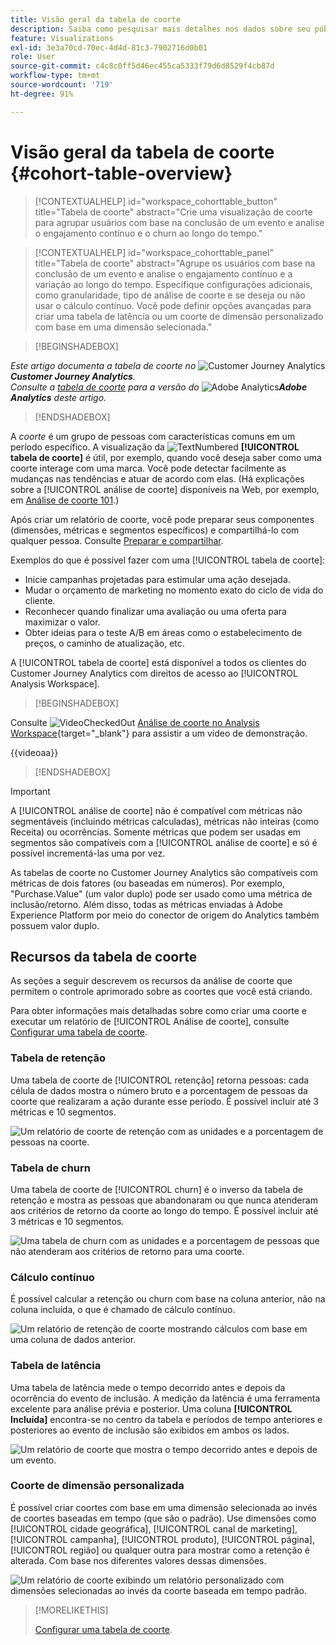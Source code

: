 ```yaml
---
title: Visão geral da tabela de coorte
description: Saiba como pesquisar mais detalhes nos dados sobre seu público-alvo e dividir esses dados em grupos relacionados com a análise de coorte. Use a análise de coorte no Analysis Workspace.
feature: Visualizations
exl-id: 3e3a70cd-70ec-4d4d-81c3-7902716d0b01
role: User
source-git-commit: c4c8c0ff5d46ec455ca5333f79d6d8529f4cb87d
workflow-type: tm+mt
source-wordcount: '719'
ht-degree: 91%

---
```


# Visão geral da tabela de coorte {#cohort-table-overview}

<!-- markdownlint-disable MD034 -->

>[!CONTEXTUALHELP]
>id="workspace_cohorttable_button"
>title="Tabela de coorte"
>abstract="Crie uma visualização de coorte para agrupar usuários com base na conclusão de um evento e analise o engajamento contínuo e o churn ao longo do tempo."

<!-- markdownlint-enable MD034 -->

<!-- markdownlint-disable MD034 -->

>[!CONTEXTUALHELP]
>id="workspace_cohorttable_panel"
>title="Tabela de coorte"
>abstract="Agrupe os usuários com base na conclusão de um evento e analise o engajamento contínuo e a variação ao longo do tempo. Especifique configurações adicionais, como granularidade, tipo de análise de coorte e se deseja ou não usar o cálculo contínuo. Você pode definir opções avançadas para criar uma tabela de latência ou um coorte de dimensão personalizado com base em uma dimensão selecionada."

<!-- markdownlint-enable MD034 -->


>[!BEGINSHADEBOX]

_Este artigo documenta a tabela de coorte no_ ![Customer Journey Analytics](/help/assets/icons/CustomerJourneyAnalytics.svg) _&#x200B;**Customer Journey Analytics**._<br/>_Consulte a [tabela de coorte](https://experienceleague.adobe.com/pt-br/docs/analytics/analyze/analysis-workspace/visualizations/cohort-table/cohort-analysis) para a versão do_ ![Adobe Analytics](/help/assets/icons/AdobeAnalytics.svg) _&#x200B;**Adobe Analytics** deste artigo._

>[!ENDSHADEBOX]


A *coorte* é um grupo de pessoas com características comuns em um período específico. A visualização da ![TextNumbered](/help/assets/icons/TextNumbered.svg) **[!UICONTROL tabela de coorte]** é útil, por exemplo, quando você deseja saber como uma coorte interage com uma marca. Você pode detectar facilmente as mudanças nas tendências e atuar de acordo com elas. (Há explicações sobre a [!UICONTROL análise de coorte] disponíveis na Web, por exemplo, em [Análise de coorte 101](https://pt.wikipedia.org/wiki/Cohort_analysis).)

Após criar um relatório de coorte, você pode preparar seus componentes (dimensões, métricas e segmentos específicos) e compartilhá-lo com qualquer pessoa. Consulte [Preparar e compartilhar](/help/analysis-workspace/curate-share/curate.md).

Exemplos do que é possível fazer com uma [!UICONTROL tabela de coorte]:

* Inicie campanhas projetadas para estimular uma ação desejada.
* Mudar o orçamento de marketing no momento exato do ciclo de vida do cliente.
* Reconhecer quando finalizar uma avaliação ou uma oferta para maximizar o valor.
* Obter ideias para o teste A/B em áreas como o estabelecimento de preços, o caminho de atualização, etc.

A [!UICONTROL tabela de coorte] está disponível a todos os clientes do Customer Journey Analytics com direitos de acesso ao [!UICONTROL Analysis Workspace].


>[!BEGINSHADEBOX]

Consulte ![VideoCheckedOut](/help/assets/icons/VideoCheckedOut.svg) [Análise de coorte no Analysis Workspace](https://video.tv.adobe.com/v/23990/?quality=12&learn=on){target="_blank"} para assistir a um vídeo de demonstração.

{{videoaa}}

>[!ENDSHADEBOX]


>[!IMPORTANT]
>
>A [!UICONTROL análise de coorte] não é compatível com métricas não segmentáveis (incluindo métricas calculadas), métricas não inteiras (como Receita) ou ocorrências. Somente métricas que podem ser usadas em segmentos são compatíveis com a [!UICONTROL análise de coorte] e só é possível incrementá-las uma por vez.

As tabelas de coorte no Customer Journey Analytics são compatíveis com métricas de dois fatores (ou baseadas em números). Por exemplo, &quot;Purchase.Value&quot; (um valor duplo) pode ser usado como uma métrica de inclusão/retorno. Além disso, todas as métricas enviadas à Adobe Experience Platform por meio do conector de origem do Analytics também possuem valor duplo.

## Recursos da tabela de coorte

As seções a seguir descrevem os recursos da análise de coorte que permitem o controle aprimorado sobre as coortes que você está criando.

Para obter informações mais detalhadas sobre como criar uma coorte e executar um relatório de [!UICONTROL Análise de coorte], consulte [Configurar uma tabela de coorte](/help/analysis-workspace/visualizations/cohort-table/t-cohort.md).

### Tabela de retenção

Uma tabela de coorte de [!UICONTROL retenção] retorna pessoas: cada célula de dados mostra o número bruto e a porcentagem de pessoas da coorte que realizaram a ação durante esse período. É possível incluir até 3 métricas e 10 segmentos.

![Um relatório de coorte de retenção com as unidades e a porcentagem de pessoas na coorte.](assets/retention-report.png)

### Tabela de churn

Uma tabela de coorte de [!UICONTROL churn] é o inverso da tabela de retenção e mostra as pessoas que abandonaram ou que nunca atenderam aos critérios de retorno da coorte ao longo do tempo. É possível incluir até 3 métricas e 10 segmentos.

![Uma tabela de churn com as unidades e a porcentagem de pessoas que não atenderam aos critérios de retorno para uma coorte.](assets/churn-report.png)

### Cálculo contínuo

É possível calcular a retenção ou churn com base na coluna anterior, não na coluna incluída, o que é chamado de cálculo contínuo.

![Um relatório de retenção de coorte mostrando cálculos com base em uma coluna de dados anterior.](assets/retention-report-rolling.png)

### Tabela de latência

Uma tabela de latência mede o tempo decorrido antes e depois da ocorrência do evento de inclusão. A medição da latência é uma ferramenta excelente para análise prévia e posterior. Uma coluna **[!UICONTROL Incluída]** encontra-se no centro da tabela e períodos de tempo anteriores e posteriores ao evento de inclusão são exibidos em ambos os lados.

![Um relatório de coorte que mostra o tempo decorrido antes e depois de um evento.](assets/retention-report-latency.png)

### Coorte de dimensão personalizada

É possível criar coortes com base em uma dimensão selecionada ao invés de coortes baseadas em tempo (que são o padrão). Use dimensões como [!UICONTROL cidade geográfica], [!UICONTROL canal de marketing], [!UICONTROL campanha], [!UICONTROL produto], [!UICONTROL página], [!UICONTROL região] ou qualquer outra para mostrar como a retenção é alterada. Com base nos diferentes valores dessas dimensões.

![Um relatório de coorte exibindo um relatório personalizado com dimensões selecionadas ao invés da coorte baseada em tempo padrão.](assets/retention-dimensions.png)

>[!MORELIKETHIS]
>
>[Configurar uma tabela de coorte](/help/analysis-workspace/visualizations/cohort-table/t-cohort.md).
>


